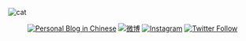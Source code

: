 ![cat](https://jirouzizi.github.io/assets/catplay.gif)

<p align="center">
 <a href="https://huzizi.com"><img src="https://img.shields.io/website?color=34a853&label=Blog&style=for-the-badge&up_message=huzizi.com&url=https%3A%2F%2Fhuzizi.com%2F" alt="Personal Blog in Chinese" /></a>
 <a href="https://weibo.com/cojis"><img src="https://img.shields.io/website?color=e6172d&label=Weibo&style=for-the-badge&up_message=@%E8%83%A1%E8%87%AA%E8%87%AA&url=https%3A%2F%2Fweibo.com%2Fcojis" alt="微博" /></a>
 <a href="https://instagram.com/oarrock"><img src="https://img.shields.io/website?color=4285f4&label=Instagram&style=for-the-badge&up_message=@jirouzizi&url=https%3A%2F%2Fwww.instagram.com" alt="Instagram" /></a>
  <a href="https://twitter.com/oarrock"><img src="https://img.shields.io/website?color=1ea2f1&label=twitter&style=for-the-badge&up_message=@jirouzizi&url=https%3A%2F%2Ftwitter.com%2FCJUpUp" alt="Twitter Follow" /></a>
</p>



<!--
- 🔭 I’m currently working on ...
- 🌱 I’m currently learning ...
- 👯 I’m looking to collaborate on ...
- 🤔 I’m looking for help with ...
- 💬 Ask me about ...
- 📫 How to reach me: ...
- 😄 Pronouns: ...
- ⚡ Fun fact: ...
-->
